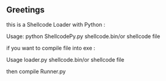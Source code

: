 Greetings
-------------------

this is a Shellcode Loader with Python :

Usage: python ShellcodePy.py shellcode.bin/or shellcode file

if you want to compile file into exe :

Usage loader.py shellcode.bin/or shellcode file 

then compile Runner.py 